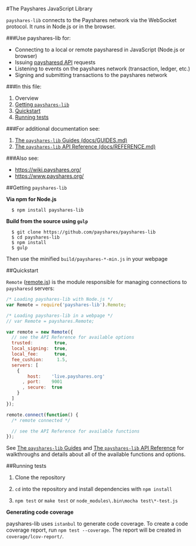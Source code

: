 #The Payshares JavaScript Library

`payshares-lib` connects to the Payshares network via the WebSocket protocol.  It runs in Node.js or in the browser.



###Use payshares-lib for:

+ Connecting to a local or remote paysharesd in JavaScript (Node.js or browser)
+ Issuing [paysharesd API](https://www.payshares.org/api/) requests
+ Listening to events on the payshares network (transaction, ledger, etc.)
+ Signing and submitting transactions to the payshares network

###In this file:

1. Overview
2. [Getting `payshares-lib`](README.md#getting-payshares-lib)
3. [Quickstart](README.md#quickstart)
4. [Running tests](https://github.com/payshares/payshares-lib#running-tests)

###For additional documentation see:

1. [The `payshares-lib` Guides (docs/GUIDES.md)](docs/GUIDES.md)
2. [The `payshares-lib` API Reference (docs/REFERENCE.md)](docs/REFERENCE.md)


###Also see:

+ https://wiki.payshares.org/
+ https://www.payshares.org/

##Getting `payshares-lib`

**Via npm for Node.js**

```
  $ npm install payshares-lib
```

**Build from the source using `gulp`**

```
  $ git clone https://github.com/payshares/payshares-lib
  $ cd payshares-lib
  $ npm install
  $ gulp
```

Then use the minified `build/payshares-*-min.js` in your webpage

##Quickstart

`Remote` ([remote.js](https://github.com/payshares/payshares-lib/blob/develop/src/js/payshares/remote.js)) is the module responsible for managing connections to `paysharesd` servers:

```js
/* Loading payshares-lib with Node.js */
var Remote = require('payshares-lib').Remote;

/* Loading payshares-lib in a webpage */
// var Remote = payshares.Remote;

var remote = new Remote({
  // see the API Reference for available options
  trusted:        true,
  local_signing:  true,
  local_fee:      true,
  fee_cushion:     1.5,
  servers: [
    {
        host:    'live.payshares.org'
      , port:    9001
      , secure:  true
    }
  ]
});

remote.connect(function() {
  /* remote connected */

  // see the API Reference for available functions
});
```

See [The `payshares-lib` Guides](docs/GUIDES.md) and [The `payshares-lib` API Reference](docs/REFERENCE.md) for walkthroughs and details about all of the available functions and options.

##Running tests

1. Clone the repository

2. `cd` into the repository and install dependencies with `npm install`

3. `npm test` or `make test` or `node_modules\.bin\mocha test\*-test.js` 

**Generating code coverage**

payshares-lib uses `istanbul` to generate code coverage. To create a code coverage report, run `npm test --coverage`. The report will be created in `coverage/lcov-report/`.
